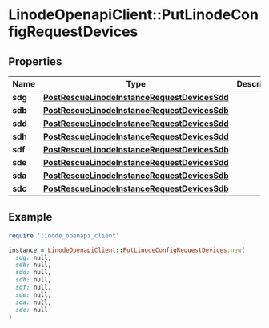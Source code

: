 # LinodeOpenapiClient::PutLinodeConfigRequestDevices

## Properties

| Name | Type | Description | Notes |
| ---- | ---- | ----------- | ----- |
| **sdg** | [**PostRescueLinodeInstanceRequestDevicesSdd**](PostRescueLinodeInstanceRequestDevicesSdd.md) |  | [optional] |
| **sdb** | [**PostRescueLinodeInstanceRequestDevicesSdb**](PostRescueLinodeInstanceRequestDevicesSdb.md) |  | [optional] |
| **sdd** | [**PostRescueLinodeInstanceRequestDevicesSdd**](PostRescueLinodeInstanceRequestDevicesSdd.md) |  | [optional] |
| **sdh** | [**PostRescueLinodeInstanceRequestDevicesSdd**](PostRescueLinodeInstanceRequestDevicesSdd.md) |  | [optional] |
| **sdf** | [**PostRescueLinodeInstanceRequestDevicesSdb**](PostRescueLinodeInstanceRequestDevicesSdb.md) |  | [optional] |
| **sde** | [**PostRescueLinodeInstanceRequestDevicesSdd**](PostRescueLinodeInstanceRequestDevicesSdd.md) |  | [optional] |
| **sda** | [**PostRescueLinodeInstanceRequestDevicesSdb**](PostRescueLinodeInstanceRequestDevicesSdb.md) |  | [optional] |
| **sdc** | [**PostRescueLinodeInstanceRequestDevicesSdb**](PostRescueLinodeInstanceRequestDevicesSdb.md) |  | [optional] |

## Example

```ruby
require 'linode_openapi_client'

instance = LinodeOpenapiClient::PutLinodeConfigRequestDevices.new(
  sdg: null,
  sdb: null,
  sdd: null,
  sdh: null,
  sdf: null,
  sde: null,
  sda: null,
  sdc: null
)
```

